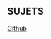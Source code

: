 ## SUJETS
[Github](https://github.com/42-AI/bootcamp_python#module00---basics-1---eleven-commandments)